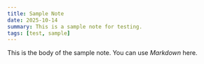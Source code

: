 ```yaml
---
title: Sample Note
date: 2025-10-14
summary: This is a sample note for testing.
tags: [test, sample]
---
```


This is the body of the sample note. You can use *Markdown* here.

